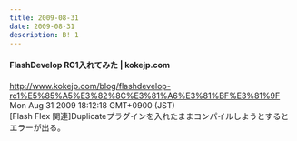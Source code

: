 ```yaml
---
title: 2009-08-31
date: 2009-08-31
description: B! 1
---
```


#### FlashDevelop RC1入れてみた | kokejp.com
http://www.kokejp.com/blog/flashdevelop-rc1%E5%85%A5%E3%82%8C%E3%81%A6%E3%81%BF%E3%81%9F<br>
Mon Aug 31 2009 18:12:18 GMT+0900 (JST)<br>
[Flash Flex 関連]Duplicateプラグインを入れたままコンパイルしようとするとエラーが出る。


